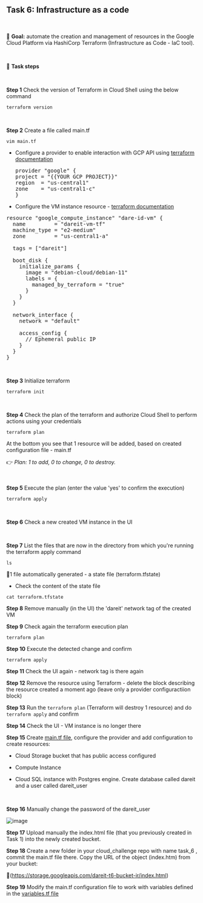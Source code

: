 ## Task 6: Infrastructure as a code

</br>

🎯 **Goal:** automate the creation and management of resources in the Google Cloud Platform via HashiCorp Terraform (Infrastructure as Code - IaC tool).

</br>

💪 **Task steps**

</br>

**Step 1** Check the version of Terraform in Cloud Shell using the below command

`terraform version`

</br>

**Step 2** Create a file called main.tf

`vim main.tf`

- Configure a provider to enable interaction with GCP API using [terraform documentation](https://registry.terraform.io/providers/hashicorp/google/latest/docs/guides/getting_started)

  <pre>provider "google" {
  project = "{{YOUR GCP PROJECT}}"
  region  = "us-central1"
  zone    = "us-central1-c"
  }</pre>

- Configure the VM instance resource - [terraform documentation](https://registry.terraform.io/providers/hashicorp/google/latest/docs/resources/compute_instance)

 <pre>resource "google_compute_instance" "dare-id-vm" {
  name         = "dareit-vm-tf"
  machine_type = "e2-medium"
  zone         = "us-central1-a"

  tags = ["dareit"]

  boot_disk {
    initialize_params {
      image = "debian-cloud/debian-11"
      labels = {
        managed_by_terraform = "true"
      }
    }
  }

  network_interface {
    network = "default"

    access_config {
      // Ephemeral public IP
    }
  }
}</pre>

</br>

**Step 3** Initialize terraform

  `terraform init`

</br>

**Step 4** Check the plan of the terraform and authorize Cloud Shell to perform actions using your credentials

  `terraform plan`

  At the bottom you see that 1 resource will be added, based on created configuration file - main.tf

:point_right: *Plan: 1 to add, 0 to change, 0 to destroy.*

</br>

**Step 5** Execute the plan (enter the value 'yes' to confirm the execution)

  `terraform apply`

</br>

**Step 6** Check a new created VM instance in the UI

</br>

**Step 7** List the files that are now in the directory from which you're running the terraform apply command

 `ls`

 📌1 file automatically generated - a state file (terraform.tfstate)

 - Check the content of the state file

`cat terraform.tfstate`
</br>

**Step 8** Remove manually (in the UI) the 'dareit' network tag of the created VM
</br>

**Step 9** Check again the terraform execution plan

`terraform plan`
</br>

**Step 10** Execute the detected change and confirm 

`terraform apply`
</br>

**Step 11** Check the UI again - network tag is there again
</br>

**Step 12** Remove the resource using Terraform - delete the block describing the resource created a moment ago (leave only a provider configuractiion block)
</br>

**Step 13** Run the `terraform plan` (Terraform will destroy 1 resource) and do `terraform apply` and confirm
</br>

**Step 14** Check the UI - VM instance is no longer there
</br>

**Step 15** Create [main.tf file](https://github.com/IKRadwan/cloud_challenge/blob/main/task_6/main.tf), configure the provider and add configuration to create resources: 

- Cloud Storage bucket that has public access configured

- Compute Instance

- Cloud SQL instance with Postgres engine. Create database called dareit and a user called dareit_user
</br>
 
**Step 16**  Manually change the password of the dareit_user 

![image](https://github.com/IKRadwan/cloud_challenge/assets/146995869/bb202f25-4af1-446c-9eef-f874c3d62c63)
</br>

**Step 17** Upload manually the index.html file (that you previously created in Task 1) into the newly created bucket.
</br>

**Step 18** Create a new folder in your cloud_challenge repo with name task_6 , commit the main.tf file there. 
Copy the URL of the object (index.htm) from your bucket: 

🔗(https://storage.googleapis.com/dareit-t6-bucket-ir/index.html)

**Step 19** Modify the main.tf configuration file to work with variables defined in the [variables.tf file](https://github.com/IKRadwan/cloud_challenge/blob/main/task_6/variables.tf)
